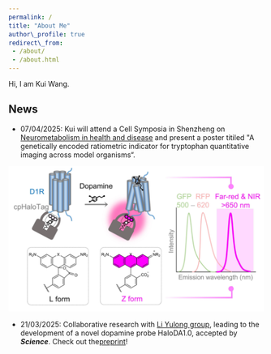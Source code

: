 ```yaml
---
permalink: /  
title: "About Me"  
author\_profile: true  
redirect\_from:
 - /about/
 - /about.html
---
```

Hi, I am Kui Wang.

## News

* 07/04/2025: Kui will attend a Cell Symposia in Shenzheng on [Neurometabolism in health and disease](https://cell-symposia.com/neurometabolism-2025/index.html) and present a poster titiled "A genetically encoded ratiometric indicator for tryptophan quantitative imaging across model organisms“.

![HaloDA1.0](/images/pages/HaloDA1.0.png)


* 21/03/2025: Collaborative research with [Li Yulong group](http://www.yulongli.org), leading to the development of a novel dopamine probe HaloDA1.0, accepted by ***Science***. Check out the[preprint](https://www.biorxiv.org/content/10.1101/2024.12.22.629999v1.abstract)!
